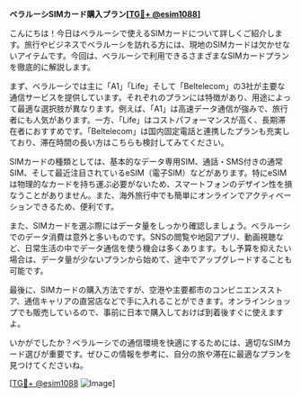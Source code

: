 **ベラルーシSIMカード購入プラン[[TG💪+ @esim1088](https://t.me/s/esim1088)]**

こんにちは！今日はベラルーシで使えるSIMカードについて詳しくご紹介します。旅行やビジネスでベラルーシを訪れる方には、現地のSIMカードは欠かせないアイテムです。今回は、ベラルーシで利用できるさまざまなSIMカードプランを徹底的に解説します。

まず、ベラルーシでは主に「A1」「Life」そして「Beltelecom」の3社が主要な通信サービスを提供しています。それぞれのプランには特徴があり、用途によって最適な選択肢が異なります。例えば、「A1」は高速データ通信が強みで、旅行者にも人気があります。一方、「Life」はコストパフォーマンスが高く、長期滞在者におすすめです。「Beltelecom」は国内固定電話と連携したプランも充実しており、滞在時間の長い方はこちらも検討してみてください。

SIMカードの種類としては、基本的なデータ専用SIM、通話・SMS付きの通常SIM、そして最近注目されているeSIM（電子SIM）などがあります。特にeSIMは物理的なカードを持ち運ぶ必要がないため、スマートフォンのデザイン性を損なうことがありません。また、海外旅行中でも簡単にオンラインでアクティベーションできるため、便利です。

また、SIMカードを選ぶ際にはデータ量をしっかり確認しましょう。ベラルーシでのデータ消費は意外と多いものです。SNSの閲覧や地図アプリ、動画視聴など、日常生活の中でデータ通信を使う機会は多くあります。もし予算を抑えたい場合は、データ量が少ないプランから始めて、途中でアップグレードすることも可能です。

最後に、SIMカードの購入方法ですが、空港や主要都市のコンビニエンスストア、通信キャリアの直営店などで手に入れることができます。オンラインショップでも販売しているので、事前に日本で購入しておけば到着後すぐに使えますよ。

いかがでしたか？ベラルーシでの通信環境を快適にするためには、適切なSIMカード選びが重要です。ぜひこの情報を参考に、自分の旅や滞在に最適なプランを見つけてくださいね。

[[TG💪+ @esim1088](https://t.me/s/esim1088) ![Image](https://i.postimg.cc/Y0z9fWf4/image.png)]
